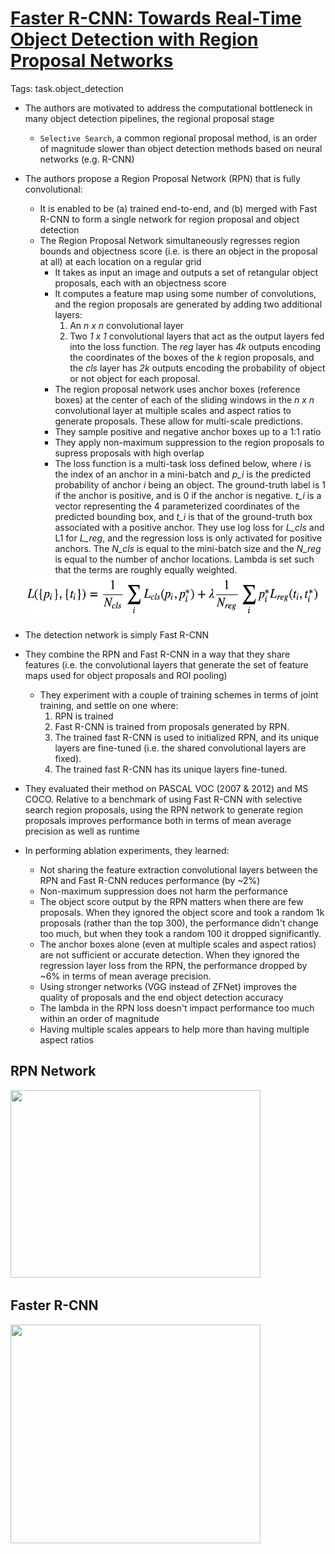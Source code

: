 # [Faster R-CNN: Towards Real-Time Object Detection with Region Proposal Networks ](https://arxiv.org/abs/1506.01497)

Tags: task.object_detection

- The authors are motivated to address the computational bottleneck in many object detection pipelines, the regional proposal stage
    - `Selective Search`, a common regional proposal method, is an order of magnitude slower than object detection methods based on neural networks (e.g. R-CNN)
- The authors propose a Region Proposal Network (RPN) that is fully convolutional:
    - It is enabled to be (a) trained end-to-end, and (b) merged with Fast R-CNN to form a single network for region proposal and object detection
    - The Region Proposal Network simultaneously regresses region bounds and objectness score (i.e. is there an object in the proposal at all) at each location on a regular grid
        - It takes as input an image and outputs a set of retangular object proposals, each with an objectness score
        - It computes a feature map using some number of convolutions, and the region proposals are generated by adding two additional layers:
            1. An *n x n* convolutional layer
            2. Two *1 x 1* convolutional layers that act as the output layers fed into the loss function. The *reg* layer has *4k* outputs encoding the coordinates of the boxes of the *k* region proposals, and the *cls* layer has *2k* outputs encoding the probability of object or not object for each proposal.
        - The region proposal network uses anchor boxes (reference boxes) at the center of each of the sliding windows in the *n x n* convolutional layer at multiple scales and aspect ratios to generate proposals. These allow for multi-scale predictions.
        - They sample positive and negative anchor boxes up to a 1:1 ratio
        - They apply non-maximum suppression to the region proposals to supress proposals with high overlap
        - The loss function is a multi-task loss defined below, where *i* is the index of an anchor in a mini-batch and *p_i* is the predicted probability of anchor *i* being an object. The ground-truth label is 1 if the anchor is positive, and is 0 if the anchor is negative. *t_i* is a vector representing the 4 parameterized coordinates of the predicted bounding box, and *t_i* is that of the ground-truth box associated with a positive anchor. They use log loss for *L_cls* and L1 for *L_reg*, and the regression loss is only activated for positive anchors. The *N_cls* is equal to the mini-batch size and the *N_reg* is equal to the number of anchor locations. Lambda is set such that the terms are roughly equally weighted.  

    <img src="./images/rpn_loss_function.png" width=600 height=70>

- The detection network is simply Fast R-CNN
- They combine the RPN and Fast R-CNN in a way that they share features (i.e. the convolutional layers that generate the set of feature maps used for object proposals and ROI pooling)
    - They experiment with a couple of training schemes in terms of joint training, and settle on one where:
        1. RPN is trained
        2. Fast R-CNN is trained from proposals generated by RPN.
        3. The trained fast R-CNN is used to initialized RPN, and its unique layers are fine-tuned (i.e. the shared convolutional layers are fixed).
        4. The trained fast R-CNN has its unique layers fine-tuned.
- They evaluated their method on PASCAL VOC (2007 & 2012) and MS COCO. Relative to a benchmark of using Fast R-CNN with selective search region proposals, using the RPN network to generate region proposals improves performance both in terms of mean average precision as well as runtime
- In performing ablation experiments, they learned:
    - Not sharing the feature extraction convolutional layers between the RPN and Fast R-CNN reduces performance (by ~2%)
    - Non-maximum suppression does not harm the performance
    - The object score output by the RPN matters when there are few proposals. When they ignored the object score and took a random 1k proposals (rather than the top 300), the performance didn't change too much, but when they took a random 100 it dropped significantly.
    - The anchor boxes alone (even at multiple scales and aspect ratios) are not sufficient or accurate detection. When they ignored the regression layer loss from the RPN, the performance dropped by ~6% in terms of mean average precision.
    - Using stronger networks (VGG instead of ZFNet) improves the quality of proposals and the end object detection accuracy
    - The lambda in the RPN loss doesn't impact performance too much within an order of magnitude
    - Having multiple scales appears to help more than having multiple aspect ratios

## RPN Network

<image src="./images/rpn_network.png" width=400 height=300>

## Faster R-CNN
<image src="./images/faster_rcnn.png" width=400 height=350>
